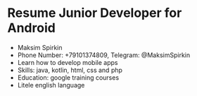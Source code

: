 # Resume Junior Developer for Android
* Maksim Spirkin
* Phone Number: +79101374809, Telegram: @MaksimSpirkin
* Learn how to develop mobile apps
* Skills: java, kotlin, html, css and php
* Education: google training courses
* Litеle english language
